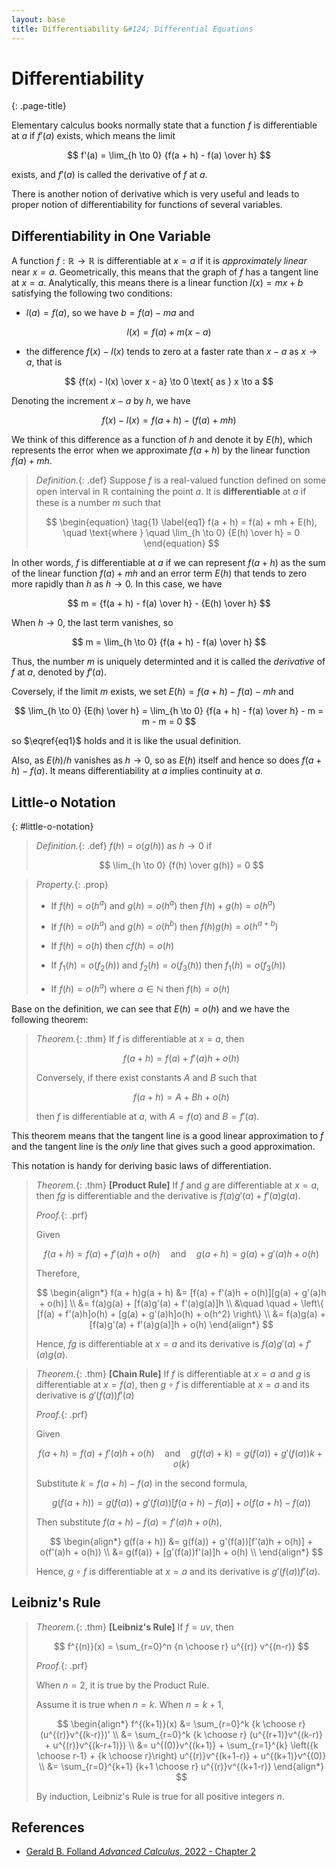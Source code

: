 ```yaml
---
layout: base
title: Differentiability &#124; Differential Equations
---
```


# Differentiability
{: .page-title}

Elementary calculus books normally state that a function $f$ is differentiable at $a$ if $f'(a)$ exists, which means the limit

$$
f'(a) = \lim_{h \to 0} {f(a + h) - f(a) \over h}
$$

exists, and $f'(a)$ is called the derivative of $f$ at $a$.

There is another notion of derivative which is very useful and leads to proper notion of differentiability for functions of several variables.

## Differentiability in One Variable

A function $f: \mathbb{R} \to \mathbb{R}$ is differentiable at $x = a$ if it is _approximately linear_ near $x = a$.
Geometrically, this means that the graph of $f$ has a tangent line at $x = a$.
Analytically, this means there is a linear function $l(x) = mx + b$ satisfying the following two conditions:

* $l(a) = f(a)$, so we have $b = f(a) - ma$ and

$$
l(x) = f(a) + m(x - a)
$$

* the difference $f(x) - l(x)$ tends to zero at a faster rate than $x - a$ as $x \to a$, that is

$$
{f(x) - l(x) \over x - a} \to 0 \text{ as } x \to a
$$

Denoting the increment $x - a$ by $h$, we have

$$
f(x) - l(x) = f(a + h) - (f(a) + mh)
$$

We think of this difference as a function of $h$ and denote it by $E(h)$, which represents the error when we approximate $f(a + h)$ by the linear function $f(a) + mh$.

> *Definition.*{: .def}
> Suppose $f$ is a real-valued function defined on some open interval in $\mathbb{R}$ containing the point $a$.
> It is **differentiable** at $a$ if these is a number $m$ such that
>
> $$
  \begin{equation} \tag{1} \label{eq1}
  f(a + h) = f(a) + mh + E(h), \quad \text{where } \quad \lim_{h \to 0} {E(h) \over h} = 0
  \end{equation}
  $$

In other words, $f$ is differentiable at $a$ if we can represent $f(a + h)$ as the sum of the linear function $f(a) + mh$ and an error term $E(h)$ that tends to zero more rapidly than $h$ as $h \to 0$.
In this case, we have

$$
m = {f(a + h) - f(a) \over h} - {E(h) \over h}
$$

When $h \to 0$, the last term vanishes, so

$$
m = \lim_{h \to 0} {f(a + h) - f(a) \over h}
$$

Thus, the number $m$ is uniquely determinted and it is called the _derivative_ of $f$ at $a$, denoted by $f'(a)$.

Coversely, if the limit $m$ exists, we set $E(h) = f(a + h) - f(a) - mh$ and

$$
\lim_{h \to 0} {E(h) \over h} = \lim_{h \to 0} {f(a + h) - f(a) \over h} - m = m - m = 0
$$

so $\eqref{eq1}$ holds and it is like the usual definition.

Also, as $E(h) / h$ vanishes as $h \to 0$, so as $E(h)$ itself and hence so does $f(a + h) - f(a)$.
It means differentiability at $a$ implies continuity at $a$.

## Little-o Notation
{: #little-o-notation}

> *Definition.*{: .def}
> $f(h) = o(g(h))$ as $h \to 0$ if
>
> $$
  \lim_{h \to 0} {f(h) \over g(h)} = 0
  $$

> *Property.*{: .prop}
>
> + If $f(h) = o(h^a)$ and $g(h) = o(h^a)$ then $f(h) + g(h) = o(h^a)$
>
> + If $f(h) = o(h^a)$ and $g(h) = o(h^b)$ then $f(h)g(h) = o(h^{a+b})$
>
> + If $f(h) = o(h)$ then $cf(h) = o(h)$
>
> + If $f_1(h) = o(f_2(h))$ and $f_2(h) = o(f_3(h))$ then $f_1(h) = o(f_3(h))$
>
> + If $f(h) = o(h^a)$ where $a \in \mathbb{N}$ then $f(h) = o(h)$

Base on the definition, we can see that $E(h) = o(h)$ and we have the following theorem:

> *Theorem.*{: .thm}
> If $f$ is differentiable at $x = a$, then
>
> $$
  f(a + h) = f(a) + f'(a)h + o(h)
  $$
>
> Conversely, if there exist constants $A$ and $B$ such that
>
> $$
  f(a + h) = A + Bh + o(h)
  $$
>
> then $f$ is differentiable at $a$, with $A = f(a)$ and $B = f'(a)$.

This theorem means that the tangent line is a good linear approximation to $f$ and the tangent line is the _only_ line that gives such a good approximation.

This notation is handy for deriving basic laws of differentiation.

> *Theorem.*{: .thm}
> **[Product Rule]**
> If $f$ and $g$ are differentiable at $x = a$,
> then $fg$ is differentiable and the derivative is $f(a)g'(a) + f'(a)g(a)$.
>
> *Proof.*{: .prf}
>
> Given
>
> $$
  f(a + h) = f(a) + f'(a)h + o(h) \quad \text{and} \quad g(a + h) = g(a) + g'(a)h + o(h)
  $$
>
> Therefore,
>
> $$
  \begin{align*}
  f(a + h)g(a + h) &= [f(a) + f'(a)h + o(h)][g(a) + g'(a)h + o(h)] \\
  &= f(a)g(a) + [f(a)g'(a) + f'(a)g(a)]h \\
  &\quad \quad + \left\{ [f(a) + f'(a)h]o(h) + [g(a) + g'(a)h]o(h) + o(h^2) \right\} \\
  &= f(a)g(a) + [f(a)g'(a) + f'(a)g(a)]h + o(h)
  \end{align*}
  $$
>
> Hence, $fg$ is differentiable at $x = a$ and its derivative is $f(a)g'(a) + f'(a)g(a)$.

> *Theorem.*{: .thm}
> **[Chain Rule]**
> If $f$ is differentiable at $x = a$ and $g$ is differentiable at $x = f(a)$,
> then $g \circ f$ is differentiable at $x = a$ and its derivative is $g'(f(a))f'(a)$
>
> *Proof.*{: .prf}
>
> Given
>
> $$
  f(a + h) = f(a) + f'(a)h + o(h) \quad \text{and} \quad g(f(a) + k) = g(f(a)) + g'(f(a))k + o(k)
  $$
>
> Substitute $k = f(a + h) - f(a)$ in the second formula,
>
> $$
  g(f(a + h)) = g(f(a)) + g'(f(a))[f(a + h) - f(a)] + o(f(a + h) - f(a))
  $$
>
> Then substitute $f(a + h) - f(a) = f'(a)h + o(h)$,
>
> $$
  \begin{align*}
  g(f(a + h)) &= g(f(a)) + g'(f(a))[f'(a)h + o(h)] + o(f'(a)h + o(h)) \\
  &= g(f(a)) + [g'(f(a))f'(a)]h + o(h) \\
  \end{align*}
  $$
>
> Hence, $g \circ f$ is differentiable at $x = a$ and its derivative is $g'(f(a))f'(a)$.

## Leibniz's Rule

> *Theorem.*{: .thm}
> **[Leibniz's Rule]**
> If $f = uv$, then
>
> $$
  f^{(n)}(x) = \sum_{r=0}^n {n \choose r} u^{(r)} v^{(n-r)}
  $$
>
> *Proof.*{: .prf}
>
> When $n = 2$, it is true by the Product Rule.
>
> Assume it is true when $n = k$. When $n = k+1$,
>
> $$
  \begin{align*}
  f^{(k+1)}(x) &= \sum_{r=0}^k {k \choose r} (u^{(r)}v^{(k-r)})' \\
  &= \sum_{r=0}^k {k \choose r} (u^{(r+1)}v^{(k-r)} + u^{(r)}v^{(k-r+1)}) \\
  &= u^{(0)}v^{(k+1)} + \sum_{r=1}^{k} \left({k \choose r-1} + {k \choose r}\right) u^{(r)}v^{(k+1-r)} + u^{(k+1)}v^{(0)} \\
  &= \sum_{r=0}^{k+1} {k+1 \choose r} u^{(r)}v^{(k+1-r)}
  \end{align*}
  $$
>
> By induction, Leibniz's Rule is true for all positive integers $n$.


## References

* [Gerald B. Folland _Advanced Calculus_, 2022 - Chapter 2](http://www.math.washington.edu/~folland/Homepage/AdvCalc24.pdf)
